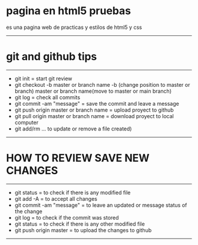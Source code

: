 # pagina en html5 pruebas
es una pagina web de practicas y estilos de html5 y css

***
# git and github tips
***
* git init = start git review
* git checkout -b master or branch name 
    -b (change position to master or branch) 
    master or branch name(move to master or main branch)
* git log = check all commits
* git commit -am "message" = save the commit and leave a message
* git push origin master or branch name = upload proyect to github
* git pull origin master or branch name = download proyect to local computer
* git add/rm <filename>... to update or remove a file created)
***
# HOW TO REVIEW SAVE NEW CHANGES
***
* git status = to check if there is any modified file
* git add -A = to accept all changes
* git commit -am "message" = to leave an updated or message status of the change
* git log = to check if the commit was stored
* git status = to check if there is any other modified file
* git push origin master = to upload the changes to github
***
